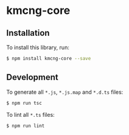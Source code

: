# kmcng-core

## Installation

To install this library, run:

```bash
$ npm install kmcng-core --save
```

## Development

To generate all `*.js`, `*.js.map` and `*.d.ts` files:

```bash
$ npm run tsc
```

To lint all `*.ts` files:

```bash
$ npm run lint
```